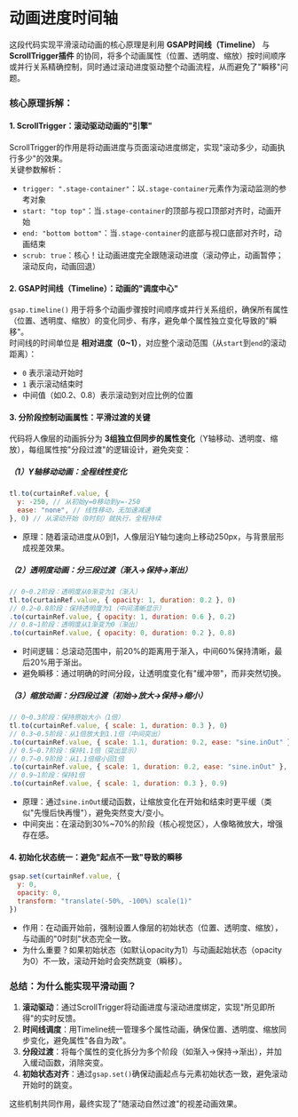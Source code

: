 # 动画进度时间轴
这段代码实现平滑滚动动画的核心原理是利用 **GSAP时间线（Timeline）** 与 **ScrollTrigger插件** 的协同，将多个动画属性（位置、透明度、缩放）按时间顺序或并行关系精确控制，同时通过滚动进度驱动整个动画流程，从而避免了"瞬移"问题。


### 核心原理拆解：


#### 1. **ScrollTrigger：滚动驱动动画的"引擎"**
ScrollTrigger的作用是将动画进度与页面滚动进度绑定，实现"滚动多少，动画执行多少"的效果。  
关键参数解析：
- `trigger: ".stage-container"`：以`.stage-container`元素作为滚动监测的参考对象
- `start: "top top"`：当`.stage-container`的顶部与视口顶部对齐时，动画开始
- `end: "bottom bottom"`：当`.stage-container`的底部与视口底部对齐时，动画结束
- `scrub: true`：核心！让动画进度完全跟随滚动进度（滚动停止，动画暂停；滚动反向，动画回退）


#### 2. **GSAP时间线（Timeline）：动画的"调度中心"**
`gsap.timeline()` 用于将多个动画步骤按时间顺序或并行关系组织，确保所有属性（位置、透明度、缩放）的变化同步、有序，避免单个属性独立变化导致的"瞬移"。  
时间线的时间单位是 **相对进度（0~1）**，对应整个滚动范围（从`start`到`end`的滚动距离）：
- `0` 表示滚动开始时
- `1` 表示滚动结束时
- 中间值（如0.2、0.8）表示滚动到对应比例的位置


#### 3. **分阶段控制动画属性：平滑过渡的关键**
代码将人像层的动画拆分为 **3组独立但同步的属性变化**（Y轴移动、透明度、缩放），每组属性按"分段过渡"的逻辑设计，避免突变：


##### （1）Y轴移动动画：全程线性变化
```js
tl.to(curtainRef.value, {
  y: -250, // 从初始y=0移动到y=-250
  ease: "none", // 线性移动，无加速减速
}, 0) // 从滚动开始（0时刻）就执行，全程持续
```
- 原理：随着滚动进度从0到1，人像层沿Y轴匀速向上移动250px，与背景层形成视差效果。


##### （2）透明度动画：分三段过渡（渐入→保持→渐出）
```js
// 0~0.2阶段：透明度从0渐变为1（渐入）
tl.to(curtainRef.value, { opacity: 1, duration: 0.2 }, 0)
// 0.2~0.8阶段：保持透明度为1（中间清晰显示）
.to(curtainRef.value, { opacity: 1, duration: 0.6 }, 0.2)
// 0.8~1阶段：透明度从1渐变为0（渐出）
.to(curtainRef.value, { opacity: 0, duration: 0.2 }, 0.8)
```
- 时间逻辑：总滚动范围中，前20%的距离用于渐入，中间60%保持清晰，最后20%用于渐出。
- 避免瞬移：通过明确的时间分段，让透明度变化有"缓冲带"，而非突然切换。


##### （3）缩放动画：分四段过渡（初始→放大→保持→缩小）
```js
// 0~0.3阶段：保持原始大小（1倍）
tl.to(curtainRef.value, { scale: 1, duration: 0.3 }, 0)
// 0.3~0.5阶段：从1倍放大到1.1倍（中间突出）
.to(curtainRef.value, { scale: 1.1, duration: 0.2, ease: "sine.inOut" }, 0.3)
// 0.5~0.7阶段：保持1.1倍（突出显示）
// 0.7~0.9阶段：从1.1倍缩小回1倍
.to(curtainRef.value, { scale: 1, duration: 0.2, ease: "sine.inOut" }, 0.7)
// 0.9~1阶段：保持1倍
.to(curtainRef.value, { scale: 1, duration: 0.3 }, 0.9)
```
- 原理：通过`sine.inOut`缓动函数，让缩放变化在开始和结束时更平缓（类似"先慢后快再慢"），避免突然变大/变小。
- 中间突出：在滚动到30%~70%的阶段（核心视觉区），人像略微放大，增强存在感。


#### 4. **初始化状态统一：避免"起点不一致"导致的瞬移**
```js
gsap.set(curtainRef.value, {
  y: 0,
  opacity: 0,
  transform: "translate(-50%, -100%) scale(1)"
})
```
- 作用：在动画开始前，强制设置人像层的初始状态（位置、透明度、缩放），与动画的"0时刻"状态完全一致。
- 为什么重要？如果初始状态（如默认opacity为1）与动画起始状态（opacity为0）不一致，滚动开始时会突然跳变（瞬移）。


### 总结：为什么能实现平滑动画？
1. **滚动驱动**：通过ScrollTrigger将动画进度与滚动进度绑定，实现"所见即所得"的实时反馈。
2. **时间线调度**：用Timeline统一管理多个属性动画，确保位置、透明度、缩放同步变化，避免属性"各自为政"。
3. **分段过渡**：将每个属性的变化拆分为多个阶段（如渐入→保持→渐出），并加入缓动函数，消除突变。
4. **初始状态对齐**：通过`gsap.set()`确保动画起点与元素初始状态一致，避免滚动开始时的跳变。

这些机制共同作用，最终实现了"随滚动自然过渡"的视差动画效果。
